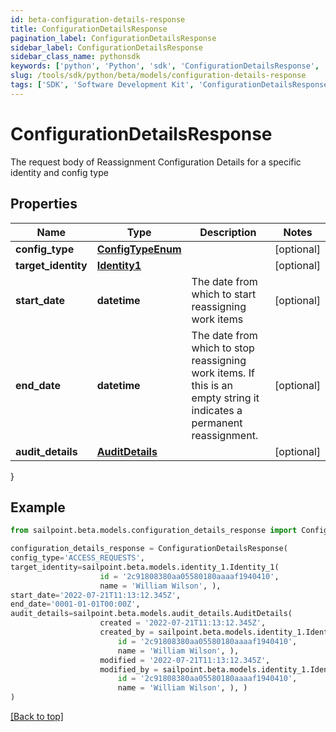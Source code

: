 ```yaml
---
id: beta-configuration-details-response
title: ConfigurationDetailsResponse
pagination_label: ConfigurationDetailsResponse
sidebar_label: ConfigurationDetailsResponse
sidebar_class_name: pythonsdk
keywords: ['python', 'Python', 'sdk', 'ConfigurationDetailsResponse', 'BetaConfigurationDetailsResponse'] 
slug: /tools/sdk/python/beta/models/configuration-details-response
tags: ['SDK', 'Software Development Kit', 'ConfigurationDetailsResponse', 'BetaConfigurationDetailsResponse']
---
```


# ConfigurationDetailsResponse

The request body of Reassignment Configuration Details for a specific identity and config type

## Properties

Name | Type | Description | Notes
------------ | ------------- | ------------- | -------------
**config_type** | [**ConfigTypeEnum**](config-type-enum) |  | [optional] 
**target_identity** | [**Identity1**](identity1) |  | [optional] 
**start_date** | **datetime** | The date from which to start reassigning work items | [optional] 
**end_date** | **datetime** | The date from which to stop reassigning work items.  If this is an empty string it indicates a permanent reassignment. | [optional] 
**audit_details** | [**AuditDetails**](audit-details) |  | [optional] 
}

## Example

```python
from sailpoint.beta.models.configuration_details_response import ConfigurationDetailsResponse

configuration_details_response = ConfigurationDetailsResponse(
config_type='ACCESS_REQUESTS',
target_identity=sailpoint.beta.models.identity_1.Identity_1(
                    id = '2c91808380aa05580180aaaaf1940410', 
                    name = 'William Wilson', ),
start_date='2022-07-21T11:13:12.345Z',
end_date='0001-01-01T00:00Z',
audit_details=sailpoint.beta.models.audit_details.AuditDetails(
                    created = '2022-07-21T11:13:12.345Z', 
                    created_by = sailpoint.beta.models.identity_1.Identity_1(
                        id = '2c91808380aa05580180aaaaf1940410', 
                        name = 'William Wilson', ), 
                    modified = '2022-07-21T11:13:12.345Z', 
                    modified_by = sailpoint.beta.models.identity_1.Identity_1(
                        id = '2c91808380aa05580180aaaaf1940410', 
                        name = 'William Wilson', ), )
)

```
[[Back to top]](#) 

